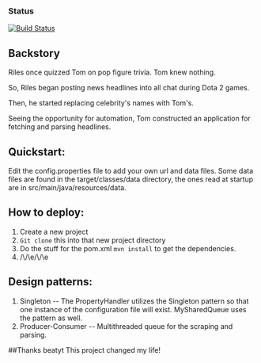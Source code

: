### Status

[![Build Status](https://travis-ci.org/beatyt/TheMemencholyOfRiles.svg?branch=master)](https://travis-ci.org/beatyt/TheMemencholyOfRiles)

## Backstory

Riles once quizzed Tom on pop figure trivia.  Tom knew nothing.

So, Riles began posting news headlines into all chat during Dota 2 games.

Then, he started replacing celebrity's names with Tom's.

Seeing the opportunity for automation, Tom constructed an application for fetching and parsing headlines.

## Quickstart:

Edit the config.properties file to add your own url and data files.  Some data files are found in the target/classes/data directory, the ones read at startup are in src/main/java/resources/data.


## How to deploy:

1. Create a new project
2. `Git clone` this into that new project directory
3. Do the stuff for the pom.xml `mvn install` to get the dependencies.
4. /\\/\\e/\\/\\e

## Design patterns:

1. Singleton -- The PropertyHandler utilizes the Singleton pattern so that one instance of the configuration file will exist.  MySharedQueue uses the pattern as well.
2. Producer-Consumer -- Multithreaded queue for the scraping and parsing.

##Thanks beatyt
This project changed my life!